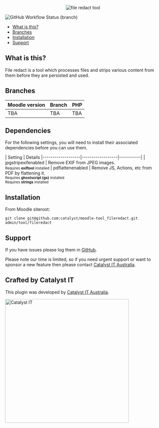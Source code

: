 <p align="center">
  <img src="https://user-images.githubusercontent.com/9924643/201838789-d96b3174-49e7-4347-80f6-6782c4933e89.png" alt="file redact tool">
</p>

<!-- Uncomment when ready -->
![GitHub Workflow Status (branch)](https://img.shields.io/github/workflow/status/catalyst/moodle-tool_fileredact/ci/alpha)

* [What is this?](#what-is-this)
* [Branches](#branches)
* [Installation](#installation)
* [Support](#support)

## What is this?

File redact is a tool which processes files and strips various content from them before they are persisted and used.

## Branches

| Moodle version    | Branch           | PHP       |
|-------------------|------------------|-----------|
| TBA               | TBA              | TBA       |

## Dependencies

For the following settings, you will need to install their associated dependencies before you can use them.

| Setting  | Details
|-------------------|------------------|-----------|
| jpgstripexifenabled | Remove EXIF from JPEG images. <br><small>Requires **exiftool** installed</small>
| pdflattenenabled | Remove JS, Actions, etc from PDF by flattening it. <br><small>Requires **ghostscript (gs)** installed</small> <br><small>Requires **strings** installed</small>

## Installation

From Moodle siteroot:

```
git clone git@github.com:catalyst/moodle-tool_fileredact.git admin/tool/fileredact
```

## Support

If you have issues please log them in
[GitHub](https://github.com/catalyst/moodle-tool_fileredact/issues).

Please note our time is limited, so if you need urgent support or want to
sponsor a new feature then please contact
[Catalyst IT Australia](https://www.catalyst-au.net/contact-us).


## Crafted by Catalyst IT
This plugin was developed by [Catalyst IT Australia](https://www.catalyst-au.net/).

<img alt="Catalyst IT" src="https://cdn.rawgit.com/CatalystIT-AU/moodle-auth_saml2/MOODLE_39_STABLE/pix/catalyst-logo.svg" width="400">
